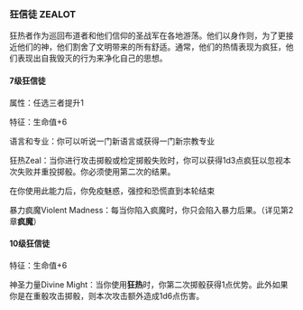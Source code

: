 ### 狂信徒 ZEALOT

狂热者作为巡回布道者和他们信仰的圣战军在各地游荡。他们以身作则，为了更接近他们的神，他们割舍了文明带来的所有舒适。通常，他们的热情表现为疯狂，他们表现出自我毁灭的行为来净化自己的思想。

#### 7级狂信徒

属性：任选三者提升1

特征：生命值+6

语言和专业：你可以听说一门新语言或获得一门新宗教专业

狂热Zeal：当你进行攻击掷骰或检定掷骰失败时，你可以获得1d3点疯狂以忽视本次失败并重投掷骰。你必须使用第二次的结果。

在你使用此能力后，你免疫魅惑，强控和恐慌直到本轮结束

暴力疯魔Violent
Madness：每当你陷入疯魔时，你只会陷入暴力后果。（详见第2章**疯魔**）

#### 10级狂信徒

特征：生命值+6

神圣力量Divine
Might：当你使用**狂热**时，你第二次掷骰获得1点优势。此外如果你是在重骰攻击掷骰，则本次攻击额外造成1d6点伤害。
